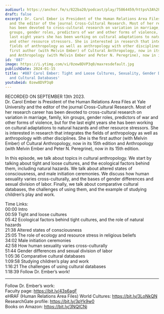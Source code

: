 ```yaml
---
audiourl: https://anchor.fm/s/822ba20/podcast/play/75864459/https%3A%2F%2Fd3ctxlq1ktw2nl.cloudfront.net%2Fstaging%2F2023-8-13%2F81199c9c-5a59-515e-0d42-4e2b8dbe9054.m4a
draft: false
excerpt: Dr. Carol Ember is President of the Human Relations Area Files at Yale University
  and the editor of the journal Cross-Cultural Research. Most of her research career
  has been devoted to cross-cultural research on variation in marriage, family, kin
  groups, gender roles, predictors of war and other forms of violence, but for the
  last eight years she has been working on cultural adaptations to natural hazards
  and other resource stressors. She is interested in research that integrates the
  fields of anthropology as well as anthropology with other disciplines. She is the
  first author (with Melvin Ember) of Cultural Anthropology, now in its 15th edition
  and Anthropology (with Melvin Ember and Peter N. Peregrine), now in its 15th edition.
id: '887'
image: https://i.ytimg.com/vi/0zew8DVP3q0/maxresdefault.jpg
publishDate: 2024-01-15
title: '#887 Carol Ember: Tight and Loose Cultures, Sexuality, Gender Differences,
  and Cultural Databases'
youtubeid: 0zew8DVP3q0
---
```

<div class="timelinks">

RECORDED ON SEPTEMBER 13th 2023.  
Dr. Carol Ember is President of the Human Relations Area Files at Yale University and the editor of the journal Cross-Cultural Research. Most of her research career has been devoted to cross-cultural research on variation in marriage, family, kin groups, gender roles, predictors of war and other forms of violence, but for the last eight years she has been working on cultural adaptations to natural hazards and other resource stressors. She is interested in research that integrates the fields of anthropology as well as anthropology with other disciplines. She is the first author (with Melvin Ember) of Cultural Anthropology, now in its 15th edition and Anthropology (with Melvin Ember and Peter N. Peregrine), now in its 15th edition.

In this episode, we talk about topics in cultural anthropology. We start by talking about tight and loose cultures, and the ecological factors behind them, including natural hazards. We talk about altered states of consciousness, and male initiation ceremonies. We discuss how human sexuality varies cross-culturally, and the bases of gender differences and sexual division of labor. Finally, we talk about comparative cultural databases, the challenges of using them, and the example of studying children’s play and work.

Time Links:  
<time>00:00</time> Intro  
<time>00:59</time> Tight and loose cultures  
<time>05:42</time> Ecological factors behind tight cultures, and the role of natural hazards  
<time>21:38</time> Altered states of consciousness  
<time>25:05</time> The role of ecology and resource stress in religious beliefs  
<time>34:02</time> Male initiation ceremonies  
<time>42:58</time> How human sexuality varies cross-culturally  
<time>51:44</time> Gender differences and sexual division of labor  
<time>1:05:36</time> Comparative cultural databases  
<time>1:09:58</time> Studying children’s play and work  
<time>1:16:21</time> The challenges of using cultural databases  
<time>1:18:39</time> Follow Dr. Ember’s work!

---

Follow Dr. Ember’s work:  
Faculty page: https://bit.ly/43s6agF  
eHRAF (Human Relations Area Files) World Cultures: https://bit.ly/3LoNkQN  
ResearchGate profile: https://bit.ly/3pYk9w0  
Books on Amazon: https://bit.ly/3NQICNj
</div>

